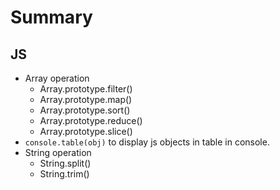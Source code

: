 # Summary

## JS

- Array operation
    - Array.prototype.filter()
    - Array.prototype.map()
    - Array.prototype.sort()
    - Array.prototype.reduce()
    - Array.prototype.slice()
- `console.table(obj)` to display js objects in table in console.
- String operation
    - String.split()
    - String.trim()
